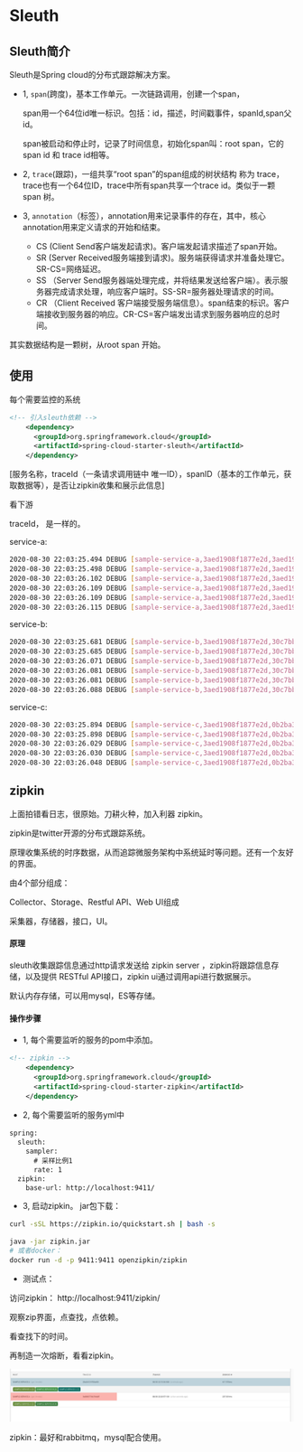 # Sleuth

## Sleuth简介

Sleuth是Spring cloud的分布式跟踪解决方案。

* 1, `span`(跨度)，基本工作单元。一次链路调用，创建一个span，

   span用一个64位id唯一标识。包括：id，描述，时间戳事件，spanId,span父id。

   span被启动和停止时，记录了时间信息，初始化span叫：root span，它的 span id 和 trace id相等。

* 2, `trace`(跟踪)，一组共享“root span”的span组成的树状结构 称为 trace，trace也有一个64位ID，trace中所有span共享一个trace id。类似于一颗 span 树。

* 3, `annotation`（标签），annotation用来记录事件的存在，其中，核心annotation用来定义请求的开始和结束。

   - CS (Client Send客户端发起请求)。客户端发起请求描述了span开始。
   - SR (Server Received服务端接到请求)。服务端获得请求并准备处理它。SR-CS=网络延迟。
   - SS （Server Send服务器端处理完成，并将结果发送给客户端）。表示服务器完成请求处理，响应客户端时。SS-SR=服务器处理请求的时间。
   - CR （Client Received 客户端接受服务端信息）。span结束的标识。客户端接收到服务器的响应。CR-CS=客户端发出请求到服务器响应的总时间。

其实数据结构是一颗树，从root span 开始。

## 使用
每个需要监控的系统
```xml
<!-- 引入sleuth依赖 -->
    <dependency>
      <groupId>org.springframework.cloud</groupId>
      <artifactId>spring-cloud-starter-sleuth</artifactId>
    </dependency>
```

 [服务名称，traceId（一条请求调用链中 唯一ID），spanID（基本的工作单元，获取数据等），是否让zipkin收集和展示此信息]

看下游

traceId， 是一样的。


service-a: 
```sh
2020-08-30 22:03:25.494 DEBUG [sample-service-a,3aed1908f1877e2d,3aed1908f1877e2d,true] 23153 --- [nio-9211-exec-1] o.s.web.servlet.DispatcherServlet        : GET "/invoke?message=e1", parameters={masked}
2020-08-30 22:03:25.498 DEBUG [sample-service-a,3aed1908f1877e2d,3aed1908f1877e2d,true] 23153 --- [nio-9211-exec-1] s.w.s.m.m.a.RequestMappingHandlerMapping : Mapped to xyz.flysium.ServiceAController#invoke(HttpServletRequest, String)
2020-08-30 22:03:26.102 DEBUG [sample-service-a,3aed1908f1877e2d,3aed1908f1877e2d,true] 23153 --- [nio-9211-exec-1] o.s.w.c.HttpMessageConverterExtractor    : Reading to [java.lang.String] as "text/plain;charset=UTF-8"
2020-08-30 22:03:26.109 DEBUG [sample-service-a,3aed1908f1877e2d,3aed1908f1877e2d,true] 23153 --- [nio-9211-exec-1] m.m.a.RequestResponseBodyMethodProcessor : Using 'text/plain', given [*/*] and supported [text/plain, */*, text/plain, */*, application/json, application/*+json, application/json, application/*+json]
2020-08-30 22:03:26.109 DEBUG [sample-service-a,3aed1908f1877e2d,3aed1908f1877e2d,true] 23153 --- [nio-9211-exec-1] m.m.a.RequestResponseBodyMethodProcessor : Writing ["from A->from B->from 192.168.0.106:9213-> hello"]
2020-08-30 22:03:26.115 DEBUG [sample-service-a,3aed1908f1877e2d,3aed1908f1877e2d,true] 23153 --- [nio-9211-exec-1] o.s.web.servlet.DispatcherServlet        : Completed 200 OK
```
service-b: 
```sh
2020-08-30 22:03:25.681 DEBUG [sample-service-b,3aed1908f1877e2d,30c7bb2f88e85dc2,true] 23244 --- [nio-9212-exec-1] o.s.web.servlet.DispatcherServlet        : GET "/invokeB?message=e1", parameters={masked}
2020-08-30 22:03:25.685 DEBUG [sample-service-b,3aed1908f1877e2d,30c7bb2f88e85dc2,true] 23244 --- [nio-9212-exec-1] s.w.s.m.m.a.RequestMappingHandlerMapping : Mapped to xyz.flysium.ServiceBController#invokeB(HttpServletRequest, String)
2020-08-30 22:03:26.071 DEBUG [sample-service-b,3aed1908f1877e2d,30c7bb2f88e85dc2,true] 23244 --- [nio-9212-exec-1] o.s.w.c.HttpMessageConverterExtractor    : Reading to [java.lang.String] as "text/plain;charset=UTF-8"
2020-08-30 22:03:26.081 DEBUG [sample-service-b,3aed1908f1877e2d,30c7bb2f88e85dc2,true] 23244 --- [nio-9212-exec-1] m.m.a.RequestResponseBodyMethodProcessor : Using 'text/plain', given [*/*] and supported [text/plain, */*, text/plain, */*, application/json, application/*+json, application/json, application/*+json]
2020-08-30 22:03:26.081 DEBUG [sample-service-b,3aed1908f1877e2d,30c7bb2f88e85dc2,true] 23244 --- [nio-9212-exec-1] m.m.a.RequestResponseBodyMethodProcessor : Writing ["from B->from 192.168.0.106:9213-> hello"]
2020-08-30 22:03:26.088 DEBUG [sample-service-b,3aed1908f1877e2d,30c7bb2f88e85dc2,true] 23244 --- [nio-9212-exec-1] o.s.web.servlet.DispatcherServlet        : Completed 200 OK
```
service-c: 
```sh
2020-08-30 22:03:25.894 DEBUG [sample-service-c,3aed1908f1877e2d,0b2ba3635c668d2f,true] 23399 --- [nio-9213-exec-1] o.s.web.servlet.DispatcherServlet        : GET "/invokeC?message=e1", parameters={masked}
2020-08-30 22:03:25.898 DEBUG [sample-service-c,3aed1908f1877e2d,0b2ba3635c668d2f,true] 23399 --- [nio-9213-exec-1] s.w.s.m.m.a.RequestMappingHandlerMapping : Mapped to xyz.flysium.ServiceCController#invokeC(HttpServletRequest, String)
2020-08-30 22:03:26.029 DEBUG [sample-service-c,3aed1908f1877e2d,0b2ba3635c668d2f,true] 23399 --- [nio-9213-exec-1] m.m.a.RequestResponseBodyMethodProcessor : Using 'text/plain', given [*/*] and supported [text/plain, */*, text/plain, */*, application/json, application/*+json, application/json, application/*+json]
2020-08-30 22:03:26.030 DEBUG [sample-service-c,3aed1908f1877e2d,0b2ba3635c668d2f,true] 23399 --- [nio-9213-exec-1] m.m.a.RequestResponseBodyMethodProcessor : Writing ["from 192.168.0.106:9213-> hello"]
2020-08-30 22:03:26.048 DEBUG [sample-service-c,3aed1908f1877e2d,0b2ba3635c668d2f,true] 23399 --- [nio-9213-exec-1] o.s.web.servlet.DispatcherServlet        : Completed 200 OK
```

## zipkin

上面拍错看日志，很原始。刀耕火种，加入利器 zipkin。

zipkin是twitter开源的分布式跟踪系统。

原理收集系统的时序数据，从而追踪微服务架构中系统延时等问题。还有一个友好的界面。

由4个部分组成：

Collector、Storage、Restful API、Web UI组成

采集器，存储器，接口，UI。

#### 原理

sleuth收集跟踪信息通过http请求发送给 zipkin server ，zipkin将跟踪信息存储，以及提供 RESTful API接口，zipkin ui通过调用api进行数据展示。

默认内存存储，可以用mysql，ES等存储。


#### 操作步骤

* 1, 每个需要监听的服务的pom中添加。

```xml
<!-- zipkin -->
    <dependency>
      <groupId>org.springframework.cloud</groupId>
      <artifactId>spring-cloud-starter-zipkin</artifactId>
    </dependency>
```

* 2, 每个需要监听的服务yml中

```ymkl
spring:
  sleuth:
    sampler:
      # 采样比例1
      rate: 1
  zipkin:
    base-url: http://localhost:9411/
```

* 3, 启动zipkin。
jar包下载：
```sh
curl -sSL https://zipkin.io/quickstart.sh | bash -s
```
```sh
java -jar zipkin.jar
# 或者docker：
docker run -d -p 9411:9411 openzipkin/zipkin
```

* 测试点：

访问zipkin：   http://localhost:9411/zipkin/

观察zip界面，点查找，点依赖。

看查找下的时间。

再制造一次熔断，看看zipkin。

![](.sleuth_images/57c2fe2f.png)

zipkin：最好和rabbitmq，mysql配合使用。

